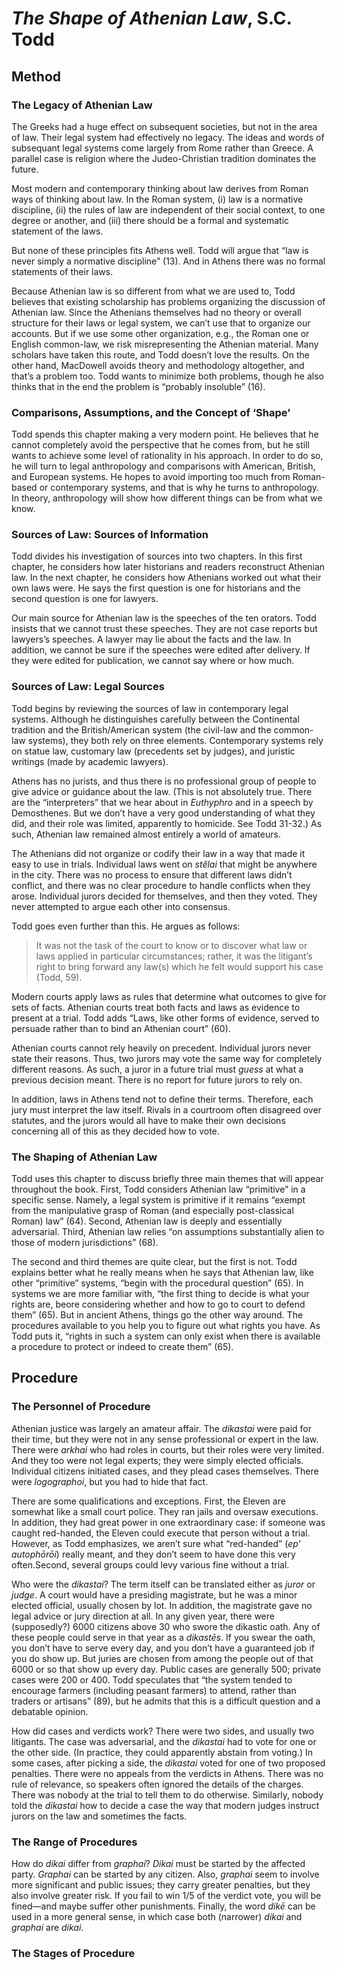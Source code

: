 # *The Shape of Athenian Law*, S.C. Todd

## Method

### The Legacy of Athenian Law

The Greeks had a huge effect on subsequent societies, but not in the area of law. Their legal system had effectively no legacy. The ideas and words of subsequant legal systems come largely from Rome rather than Greece. A parallel case is religion where the Judeo-Christian tradition dominates the future.

Most modern and contemporary thinking about law derives from Roman ways of thinking about law. In the Roman system, (i) law is a normative discipline, (ii) the rules of law are independent of their social context, to one degree or another, and (iii) there should be a formal and systematic statement of the laws.

But none of these principles fits Athens well. Todd will argue that “law is never simply a normative discipline” (13). And in Athens there was no formal statements of their laws.

Because Athenian law is so different from what we are used to, Todd believes that existing scholarship has problems organizing the discussion of Athenian law. Since the Athenians themselves had no theory or overall structure for their laws or legal system, we can’t use that to organize our accounts. But if we use some other organization, e.g., the Roman one or English common-law, we risk misrepresenting the Athenian material. Many scholars have taken this route, and Todd doesn’t love the results. On the other hand, MacDowell avoids theory and methodology altogether, and that’s a problem too. Todd wants to minimize both problems, though he also thinks that in the end the problem is “probably insoluble” (16).

### Comparisons, Assumptions, and the Concept of ‘Shape’

Todd spends this chapter making a very modern point. He believes that he cannot completely avoid the perspective that he comes from, but he still wants to achieve some level of rationality in his approach. In order to do so, he will turn to legal anthropology and comparisons with American, British, and European systems. He hopes to avoid importing too much from Roman-based or contemporary systems, and that is why he turns to anthropology. In theory, anthropology will show how different things can be from what we know.

### Sources of Law: Sources of Information

Todd divides his investigation of sources into two chapters. In this first chapter, he considers how later historians and readers reconstruct Athenian law. In the next chapter, he considers how Athenians worked out what their own laws were. He says the first question is one for historians and the second question is one for lawyers.

Our main source for Athenian law is the speeches of the ten orators. Todd insists that we cannot trust these speeches. They are not case reports but lawyers’s speeches. A lawyer may lie about the facts and the law. In addition, we cannot be sure if the speeches were edited after delivery. If they were edited for publication, we cannot say where or how much.

### Sources of Law: Legal Sources

Todd begins by reviewing the sources of law in contemporary legal systems. Although he distinguishes carefully between the Continental tradition and the British/American system (the civil-law and the common-law systems), they both rely on three elements. Contemporary systems rely on statue law, customary law (precedents set by judges), and juristic writings (made by academic lawyers).

Athens has no jurists, and thus there is no professional group of people to give advice or guidance about the law. (This is not absolutely true. There are the “interpreters” that we hear about in *Euthyphro* and in a speech by Demosthenes. But we don’t have a very good understanding of what they did, and their role was limited, apparently to homicide. See Todd 31-32.) As such, Athenian law remained almost entirely a world of amateurs.

The Athenians did not organize or codify their law in a way that made it easy to use in trials. Individual laws went on *stêlai* that might be anywhere in the city. There was no process to ensure that different laws didn’t conflict, and there was no clear procedure to handle conflicts when they arose. Individual jurors decided for themselves, and then they voted. They never attempted to argue each other into consensus.

Todd goes even further than this. He argues as follows:

> It was not the task of the court to know or to discover what law or laws applied in particular circumstances; rather, it was the litigant’s right to bring forward any law(s) which he felt would support his case (Todd, 59).

Modern courts apply laws as rules that determine what outcomes to give for sets of facts. Athenian courts treat both facts and laws as evidence to present at a trial. Todd adds “Laws, like other forms of evidence, served to persuade rather than to bind an Athenian court” (60).

Athenian courts cannot rely heavily on precedent. Individual jurors never state their reasons. Thus, two jurors may vote the same way for completely different reasons. As such, a juror in a future trial must *guess* at what a previous decision meant. There is no report for future jurors to rely on.

In addition, laws in Athens tend not to define their terms. Therefore, each jury must interpret the law itself. Rivals in a courtroom often disagreed over statutes, and the jurors would all have to make their own decisions concerning all of this as they decided how to vote.

### The Shaping of Athenian Law

Todd uses this chapter to discuss briefly three main themes that will appear throughout the book. First, Todd considers Athenian law “primitive” in a specific sense. Namely, a legal system is primitive if it remains “exempt from the manipulative grasp of Roman (and especially post-classical Roman) law” (64). Second, Athenian law is deeply and essentially adversarial. Third, Athenian law relies “on assumptions substantially alien to those of modern jurisdictions” (68).

The second and third themes are quite clear, but the first is not. Todd explains better what he really means when he says that Athenian law, like other “primitive” systems, “begin with the procedural question” (65). In systems we are more familiar with, “the first thing to decide is what your rights are, beore considering whether and how to go to court to defend them” (65). But in ancient Athens, things go the other way around. The procedures available to you help you to figure out what rights you have. As Todd puts it, “rights in such a system can only exist when there is available a procedure to protect or indeed to create them” (65).

## Procedure

### The Personnel of Procedure

Athenian justice was largely an amateur affair. The *dikastai* were paid for their time, but they were not in any sense professional or expert in the law. There were *arkhai* who had roles in courts, but their roles were very limited. And they too were not legal experts; they were simply elected officials. Individual citizens initiated cases, and they plead cases themselves. There were *logographoi*, but you had to hide that fact.

There are some qualifications and exceptions. First, the Eleven are somewhat like a small court police. They ran jails and oversaw executions. In addition, they had great power in one extraordinary case: if someone was caught red-handed, the Eleven could execute that person without a trial. However, as Todd emphasizes, we aren’t sure what “red-handed” (*ep’ autophōrōi*) really meant, and they don’t seem to have done this very often.Second, several groups could levy various fine without a trial.

Who were the *dikastai*? The term itself can be translated either as *juror* or *judge*. A court would have a presiding magistrate, but he was a minor elected official, usually chosen by lot. In addition, the magistrate gave no legal advice or jury direction at all. In any given year, there were (supposedly?) 6000 citizens above 30 who swore the dikastic oath. Any of these people could serve in that year as a *dikastēs*. If you swear the oath, you don’t have to serve every day, and you don’t have a guaranteed job if you do show up. But juries are chosen from among the people out of that 6000 or so that show up every day. Public cases are generally 500; private cases were 200 or 400. Todd speculates that “the system tended to encourage farmers (including peasant farmers) to attend, rather than traders or artisans” (89), but he admits that this is a difficult question and a debatable opinion.

How did cases and verdicts work? There were two sides, and usually two litigants. The case was adversarial, and the *dikastai* had to vote for one or the other side. (In practice, they could apparently abstain from voting.) In some cases, after picking a side, the *dikastai* voted for one of two proposed penalties. There were no appeals from the verdicts in Athens. There was no rule of relevance, so speakers often ignored the details of the charges. There was nobody at the trial to tell them to do otherwise. Similarly, nobody told the *dikastai* how to decide a case the way that modern judges instruct jurors on the law and sometimes the facts.

### The Range of Procedures

How do *dikai* differ from *graphai*? *Dikai* must be started by the affected party. *Graphai* can be started by any citizen. Also, *graphai* seem to involve more significant and public issues; they carry greater penalties, but they also involve greater risk. If you fail to win 1/5 of the verdict vote, you will be fined—and maybe suffer other punishments. Finally, the word *dikē* can be used in a more general sense, in which case both (narrower) *dikai* and *graphai* are *dikai*.

### The Stages of Procedure

